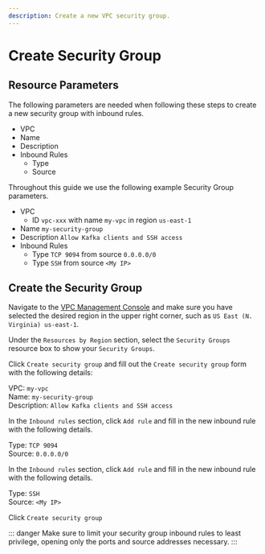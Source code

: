 ```yaml
---
description: Create a new VPC security group.
---
```


# Create Security Group

## Resource Parameters

The following parameters are needed when following these steps to create a new security group with inbound rules.

* VPC
* Name
* Description
* Inbound Rules
  * Type
  * Source

Throughout this guide we use the following example Security Group parameters.

* VPC
  * ID `vpc-xxx` with name `my-vpc` in region `us-east-1`
* Name `my-security-group`
* Description `Allow Kafka clients and SSH access`
* Inbound Rules
  * Type `TCP 9094` from source `0.0.0.0/0`
  * Type `SSH` from source `<My IP>`

## Create the Security Group

Navigate to the [VPC Management Console](https://console.aws.amazon.com/vpc) and make sure you have selected the desired region in the upper right corner, such as `US East (N. Virginia) us-east-1`.

Under the `Resources by Region` section, select the `Security Groups` resource box to show your `Security Groups`.

Click `Create security group` and fill out the `Create security group` form with the following details:

VPC: `my-vpc`\
Name: `my-security-group`\
Description: `Allow Kafka clients and SSH access`

In the `Inbound rules` section, click `Add rule` and fill in the new inbound rule with the following details.

Type: `TCP 9094`\
Source: `0.0.0.0/0`

In the `Inbound rules` section, click `Add rule` and fill in the new inbound rule with the following details.

Type: `SSH`\
Source: `<My IP>`

Click `Create security group`

::: danger
Make sure to limit your security group inbound rules to least privilege, opening only the ports and source addresses necessary.
:::
